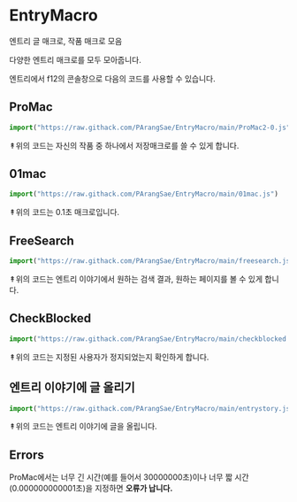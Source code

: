 # EntryMacro
엔트리 글 매크로, 작품 매크로 모음

다양한 엔트리 매크로를 모두 모아줍니다.

엔트리에서 f12의 콘솔창으로 다음의 코드를 사용할 수 있습니다.

ProMac
--
```js
import("https://raw.githack.com/PArangSae/EntryMacro/main/ProMac2-0.js")
```
↟위의 코드는 자신의 작품 중 하나에서 저장매크로를 쓸 수 있게 합니다.


01mac
--
```js
import("https://raw.githack.com/PArangSae/EntryMacro/main/01mac.js")
```
↟위의 코드는 0.1초 매크로입니다.

FreeSearch
--
```js
import("https://raw.githack.com/PArangSae/EntryMacro/main/freesearch.js")
```
↟위의 코드는 엔트리 이야기에서 원하는 검색 결과, 원하는 페이지를 볼 수 있게 합니다.

CheckBlocked
--
```js
import("https://raw.githack.com/PArangSae/EntryMacro/main/checkblocked.js")
```
↟위의 코드는 지정된 사용자가 정지되었는지 확인하게 합니다.

엔트리 이야기에 글 올리기
--
```js
import("https://raw.githack.com/PArangSae/EntryMacro/main/entrystory.js")
```
↟위의 코드는 엔트리 이야기에 글을 올립니다.

Errors
--
ProMac에서는 너무 긴 시간(예를 들어서 30000000초)이나 너무 짧 시간(0.000000000001초)을 지정하면 **오류가 납니다.**


